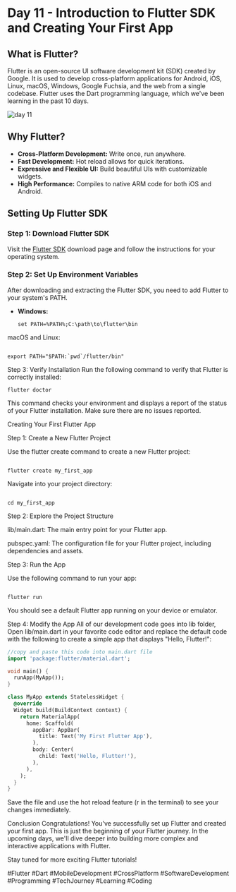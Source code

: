 # Day 11 - Introduction to Flutter SDK and Creating Your First App

## What is Flutter?

Flutter is an open-source UI software development kit (SDK) created by Google. It is used to develop cross-platform applications for Android, iOS, Linux, macOS, Windows, Google Fuchsia, and the web from a single codebase. Flutter uses the Dart programming language, which we've been learning in the past 10 days.


![day 11](https://github.com/TashkeelPasha/30-Days-of-mastering-flutter-/assets/152206485/659f28b4-9b51-4177-a884-cdc35a5214c5)



## Why Flutter?

- **Cross-Platform Development:** Write once, run anywhere.
- **Fast Development:** Hot reload allows for quick iterations.
- **Expressive and Flexible UI:** Build beautiful UIs with customizable widgets.
- **High Performance:** Compiles to native ARM code for both iOS and Android.

## Setting Up Flutter SDK

### Step 1: Download Flutter SDK

Visit the [Flutter SDK](https://flutter.dev/docs/get-started/install) download page and follow the instructions for your operating system.

### Step 2: Set Up Environment Variables

After downloading and extracting the Flutter SDK, you need to add Flutter to your system's PATH.

- **Windows:**
  ```shell
  set PATH=%PATH%;C:\path\to\flutter\bin

macOS and Linux:
```shell

export PATH="$PATH:`pwd`/flutter/bin"
```

Step 3: Verify Installation
Run the following command to verify that Flutter is correctly installed:
```shell
flutter doctor
```
This command checks your environment and displays a report of the status of your Flutter installation. Make sure there are no issues reported.

Creating Your First Flutter App

Step 1: Create a New Flutter Project

Use the flutter create command to create a new Flutter project:

```shell

flutter create my_first_app
```
Navigate into your project directory:

```shell

cd my_first_app
```
Step 2: Explore the Project Structure

lib/main.dart: The main entry point for your Flutter app.

pubspec.yaml: The configuration file for your Flutter project, including dependencies and assets.


Step 3: Run the App

Use the following command to run your app:

```shell

flutter run
```
You should see a default Flutter app running on your device or emulator.

Step 4: Modify the App
All of our development code goes into lib folder,
Open lib/main.dart in your favorite code editor and replace the default code with the following to create a simple app that displays "Hello, Flutter!":

```dart
//copy and paste this code into main.dart file
import 'package:flutter/material.dart';

void main() {
  runApp(MyApp());
}

class MyApp extends StatelessWidget {
  @override
  Widget build(BuildContext context) {
    return MaterialApp(
      home: Scaffold(
        appBar: AppBar(
          title: Text('My First Flutter App'),
        ),
        body: Center(
          child: Text('Hello, Flutter!'),
        ),
      ),
    );
  }
}
```
Save the file and use the hot reload feature (r in the terminal) to see your changes immediately.

Conclusion
Congratulations! You've successfully set up Flutter and created your first app. This is just the beginning of your Flutter journey. In the upcoming days, we'll dive deeper into building more complex and interactive applications with Flutter.

Stay tuned for more exciting Flutter tutorials!

#Flutter #Dart #MobileDevelopment #CrossPlatform #SoftwareDevelopment #Programming #TechJourney #Learning #Coding
